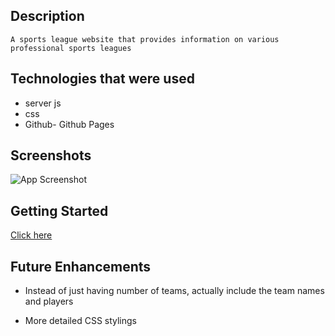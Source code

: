 ## Description 
    A sports league website that provides information on various professional sports leagues

## Technologies that were used 
- server js 
- css 
- Github- Github Pages 

## Screenshots

![App Screenshot]()

## Getting Started 

[Click here]()

## Future Enhancements 
- Instead of just having number of teams, actually include the team names and players

- More detailed CSS stylings